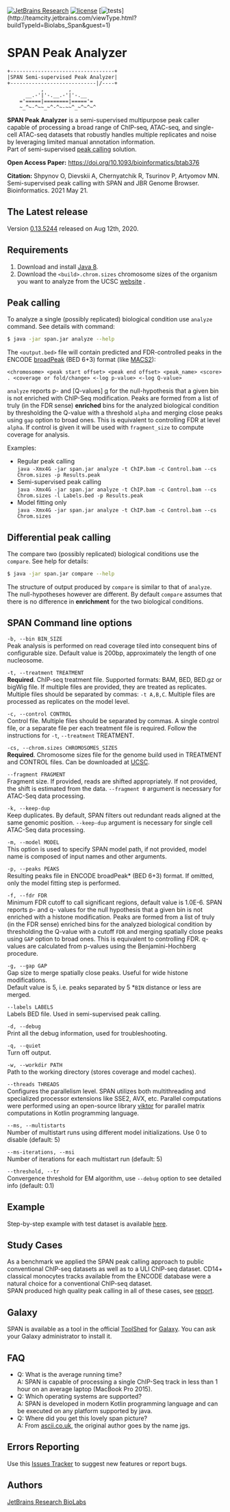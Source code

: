 [![JetBrains Research](https://jb.gg/badges/research.svg)](https://confluence.jetbrains.com/display/ALL/JetBrains+on+GitHub)
[![license](https://img.shields.io/github/license/mashape/apistatus.svg)](https://opensource.org/licenses/MIT)
[![tests](http://teamcity.jetbrains.com/app/rest/builds/buildType:(id:Biolabs_Span)/statusIcon.svg)](http://teamcity.jetbrains.com/viewType.html?buildTypeId=Biolabs_Span&guest=1)

SPAN Peak Analyzer
==================

```
+----------------------------------+
|SPAN Semi-supervised Peak Analyzer|
+----------------------------|/----+
           ,        ,
      __.-'|'-.__.-'|'-.__
    ='=====|========|====='=
    ~_^~-^~~_~^-^~-~~^_~^~^~^
```

**SPAN Peak Analyzer** is a semi-supervised multipurpose peak caller capable of processing a broad range of ChIP-seq,
ATAC-seq, and single-cell ATAC-seq datasets that robustly handles multiple replicates and noise by leveraging limited
manual annotation information.\
Part of semi-supervised [peak calling](https://artyomovlab.wustl.edu/aging/tools) solution.

**Open Access Paper:** https://doi.org/10.1093/bioinformatics/btab376

**Citation:** Shpynov O, Dievskii A, Chernyatchik R, Tsurinov P, Artyomov MN. Semi-supervised peak calling with SPAN and JBR Genome Browser. Bioinformatics. 2021 May 21.

The Latest release
--------------
Version [0.13.5244](https://github.com/JetBrains-Research/span/releases/tag/0.13.5244) released on Aug 12th, 2020.

Requirements
------------

1. Download and install [Java 8][java8].
2. Download the `<build>.chrom.sizes` chromosome sizes of the organism you want to analyze from the UCSC [website][UCSC]
   .

Peak calling
------------

To analyze a single (possibly replicated) biological condition use `analyze` command. See details with command:

```bash
$ java -jar span.jar analyze --help
```

The `<output.bed>` file will contain predicted and FDR-controlled peaks in the
ENCODE [broadPeak](https://genome.ucsc.edu/FAQ/FAQformat.html#format13) (BED 6+3) format
(like [MACS2](https://github.com/taoliu/MACS)):

```
<chromosome> <peak start offset> <peak end offset> <peak_name> <score> . <coverage or fold/change> <-log p-value> <-log Q-value>
```

`analyze` reports p- and [Q-values] [q] for the null-hypothesis that a given bin is not enriched with ChIP-Seq
modification. Peaks are formed from a list of truly (in the FDR sense)
**enriched** bins for the analyzed biological condition by thresholding the Q-value with a threshold `alpha` and merging
close peaks using `gap` option to broad ones. This is equivalent to controlling FDR at level `alpha`. If control is
given it will be used with `fragment_size` to compute coverage for analysis.

Examples:

* Regular peak calling<br>
  `java -Xmx4G -jar span.jar analyze -t ChIP.bam -c Control.bam --cs Chrom.sizes -p Results.peak`
* Semi-supervised peak calling<br>
  `java -Xmx4G -jar span.jar analyze -t ChIP.bam -c Control.bam --cs Chrom.sizes -l Labels.bed -p Results.peak`
* Model fitting only<br>
  `java -Xmx4G -jar span.jar analyze -t ChIP.bam -c Control.bam --cs Chrom.sizes`

Differential peak calling
-------------------------

The compare two (possibly replicated) biological conditions use the `compare`. See help for details:

```bash
$ java -jar span.jar compare --help
```

The structure of output produced by `compare` is similar to that of `analyze`. The null-hypotheses however are
different. By default `compare` assumes that there is no difference in **enrichment** for the two biological conditions.

SPAN Command line options
-------------------------

`-b, --bin BIN_SIZE`<br>
Peak analysis is performed on read coverage tiled into consequent bins of configurable size. Default value is 200bp,
approximately the length of one nucleosome.

`-t, --treatment TREATMENT`<br>
**Required**. ChIP-seq treatment file. Supported formats: BAM, BED, BED.gz or bigWig file. If multiple files are
provided, they are treated as replicates. Multiple files should be separated by commas: `-t A,B,C`. Multiple files are
processed as replicates on the model level.

`-c, --control CONTROL`<br>
Control file. Multiple files should be separated by commas. A single control file, or a separate file per each treatment
file is required. Follow the instructions for `-t`, `--treatment` TREATMENT.

`-cs, --chrom.sizes CHROMOSOMES_SIZES`<br>
**Required**. Chromosome sizes file for the genome build used in TREATMENT and CONTROL files. Can be downloaded
at [UCSC](https://hgdownload.soe.ucsc.edu/downloads.html).

`--fragment FRAGMENT`<br>
Fragment size. If provided, reads are shifted appropriately. If not provided, the shift is estimated from the data.
`--fragment 0` argument is necessary for ATAC-Seq data processing.

`-k, --keep-dup`<br>
Keep duplicates. By default, SPAN filters out redundant reads aligned at the same genomic position.
`--keep-dup` argument is necessary for single cell ATAC-Seq data processing.

`-m, --model MODEL`<br>
This option is used to specify SPAN model path, if not provided, model name is composed of input names and other
arguments.

`-p, --peaks PEAKS`<br>
Resulting peaks file in ENCODE broadPeak* (BED 6+3) format. If omitted, only the model fitting step is performed.

`-f, --fdr FDR`<br>
Minimum FDR cutoff to call significant regions, default value is 1.0E-6. SPAN reports p- and q- values for the null
hypothesis that a given bin is not enriched with a histone modification. Peaks are formed from a list of truly (in the
FDR sense) enriched bins for the analyzed biological condition by thresholding the Q-value with a cutoff `FDR`
and merging spatially close peaks using `GAP` option to broad ones. This is equivalent to controlling FDR. q-values are
calculated from p-values using the Benjamini-Hochberg procedure.

`-g, --gap GAP`<br>
Gap size to merge spatially close peaks. Useful for wide histone modifications. <br>
Default value is 5, i.e. peaks separated by 5 *`BIN` distance or less are merged.

`--labels LABELS`<br>
Labels BED file. Used in semi-supervised peak calling.

`-d, --debug`<br>
Print all the debug information, used for troubleshooting.

`-q, --quiet`<br>
Turn off output.

`-w, --workdir PATH`<br>
Path to the working directory (stores coverage and model caches).

`--threads THREADS`<br>
Configures the parallelism level. SPAN utilizes both multithreading and specialized processor extensions like SSE2, AVX,
etc. Parallel computations were performed using an open-source library [viktor]() for parallel matrix computations in
Kotlin programming language.

`--ms, --multistarts`<br>
Number of multistart runs using different model initializations. Use 0 to disable (default: 5)

`--ms-iterations, --msi`<br>
Number of iterations for each multistart run (default: 5)

`--threshold, --tr`<br>
Convergence threshold for EM algorithm, use `--debug` option to see detailed info (default: 0.1)

Example
-------
Step-by-step example with test dataset is available [here](https://github.com/JetBrains-Research/span/wiki).


Study Cases
-----------
As a benchmark we applied the SPAN peak calling approach to public conventional ChIP-seq datasets as well as to a ULI
ChIP-seq dataset. CD14+ classical monocytes tracks available from the ENCODE database were a natural choice for a
conventional ChIP-seq dataset.<br>
SPAN produced high quality peak calling in all of these cases,
see [report](https://artyomovlab.wustl.edu/aging/study_cases.html).

Galaxy
------

SPAN is available as a tool in the official [ToolShed](https://toolshed.g2.bx.psu.edu/view/jetbrains/span/66b2c9a128ab)
for
[Galaxy](https://galaxyproject.org/). You can ask your Galaxy administrator to install it.

FAQ
---

* Q: What is the average running time?<br>
  A: SPAN is capable of processing a single ChIP-Seq track in less than 1 hour on an average laptop (MacBook Pro 2015).
* Q: Which operating systems are supported?<br>
  A: SPAN is developed in modern Kotlin programming language and can be executed on any platform supported by java.
* Q: Where did you get this lovely span picture?<br>
  A: From [ascii.co.uk](https://ascii.co.uk), the original author goes by
  the name jgs.

Errors Reporting
-----------------

Use this [Issues Tracker](https://github.com/JetBrains-Research/span/issues) to suggest new features or report bugs.

Authors
-------

[JetBrains Research BioLabs](https://research.jetbrains.org/groups/biolabs)

[java8]: http://www.java.com/en/download/

[q]: http://en.wikipedia.org/wiki/False_discovery_rate#q-value

[UCSC]: http://hgdownload.cse.ucsc.edu/downloads.html

[releases]: https://github.com/JetBrains-Research/span/releases

[tc]: https://teamcity.jetbrains.com/viewLog.html?buildId=lastSuccessful&buildTypeId=Epigenome_span&tab=artifacts&guest=1

[span_scheme]: https://github.com/JetBrains-Research/span/blob/master/span_scheme.pdf

